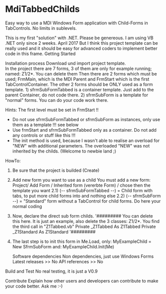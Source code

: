 # MdiTabbedChilds
Easy way to use a MDI Windows Form application with Child-Forms in TabControls. No limits in sublevels. 

This is my first "solution" with .NET. Please be genereous. I am using VB .NET only since 2 weeks. April 2017 But I think this project template can be really used and it should be easy for advanced coders to implement better code in this frame.
Getting Started

Installation process 
Download und import project template.  
In the project there are 7 forms, 3 of them are only for example running; named: Z1/2*. You can delete them Then there are 2 forms which must be used; FrmMain, which is the MDI Parent and FrmStart which is the first TabControlContainer. The other 2 forms should be ONLY used as a form template. 1) sfrmSubFormTabbed is a container template. Just add to the parent Container, do not code there. 2) sfrmSubForm is a template for "normal" forms. You can do your code work there.

Hints: The first level must be set in FrmStart !!

   - Do not use sfrmSubFormTabbed or sfrmSubForm as instances, only use them as a template !!! see below
   -  Use frmStart and sfrmSubFormTabbed only as a container. Do not add any controls or stuff like this !!!
   - The init method is used, because I wasn't able to realise an overload for "NEW" with additional parameters.
        The overloaded "NEW" was not inherited by the childs. (Welcome to newbie land ;) 

HowTo: 
1) Be sure that the project is builded (Create)

2) Add new form you want to use as a child You must add a new form: Project/ Add Form / Inherited form (vererbte Form) / chose then the template you want 2.1) (-- sfrmSubFormTabbed --) = Child form with tabs, to put more child forms into and nothing else 2.2) (-- sfrmSubForm --) = "Standard" form without a TabControl for child forms. Do here your normal coding

3) Now, declare the direct sub form childs. '######### You can delete this here. It is just an example, also delete the 3 classes: Z1/2*. You find the third call in "Z1Tabbed.vb" Private _Z1Tabbed As Z1Tabbed Private _Z1Standard As Z1Standard '#########

4) The last step is to init this form in Me.Load, only: MyExampleChild = New SfrmSubForm and: MyExampleChild.Init(Me)

    Software dependencies Non dependencies, just use Windows Forms
    Latest releases >> No
    API references >> No

Build and Test
No real testing, it is just a V0.9

Contribute
Explain how other users and developers can contribute to make your code better. 
Ask me :-)
